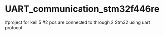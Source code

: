 # UART_communication_stm32f446re
#project for keil 5
#2 pcs are connected to through 2 Stm32 using uart protocol
